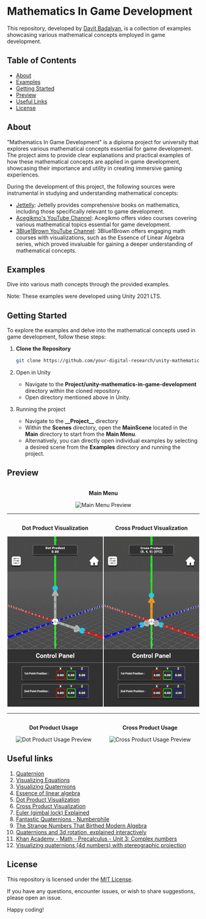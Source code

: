 # Mathematics In Game Development

This repository, developed by [Davit Badalyan](https://github.com/davit-badalyan), is a collection of examples showcasing various mathematical concepts employed in game development.

## Table of Contents

- [About](#about)
- [Examples](#examples)
- [Getting Started](#getting-started)
- [Preview](#preview)
- [Useful Links](#useful-links)
- [License](#license)

## <a name="about"></a> About

"Mathematics In Game Development" is a diploma project for university that explores various mathematical concepts essential for game development. The project aims to provide clear explanations and practical examples of how these mathematical concepts are applied in game development, showcasing their importance and utility in creating immersive gaming experiences.

During the development of this project, the following sources were instrumental in studying and understanding mathematical concepts:

- [Jettelly](https://www.jettelly.com/): Jettelly provides comprehensive books on mathematics, including those specifically relevant to game development.
- [Acegikmo's YouTube Channel](https://www.youtube.com/@Acegikmo/videos): Acegikmo offers video courses covering various mathematical topics essential for game development.
- [3Blue1Brown YouTube Channel](https://www.youtube.com/@3blue1brown): 3Blue1Brown offers engaging math courses with visualizations, such as the Essence of Linear Algebra series, which proved invaluable for gaining a deeper understanding of mathematical concepts.

## <a name="examples"></a> Examples

Dive into various math concepts through the provided examples.

Note: These examples were developed using Unity 2021 LTS.

## <a name="getting-started"></a> Getting Started

To explore the examples and delve into the mathematical concepts used in game development, follow these steps:

1. **Clone the Repository**

   ```bash
   git clone https://github.com/your-digital-research/unity-mathematics-in-game-development
   ```

2. Open in Unity
   - Navigate to the **Project/unity-mathematics-in-game-development** directory within the cloned repository.
   - Open directory mentioned above in Unity.
3. Running the project
   - Navigate to the **\_\_Project\_\_** directory
   - Within the **Scenes** directory, open the **MainScene** located in the **Main** directory to start from the **Main Menu**.
   - Alternatively, you can directly open individual examples by selecting a desired scene from the **Examples** directory and running the project.

## <a name="Preview"></a> Preview

<div style="display: flex; justify-content: space-around;">
   <div style="text-align: center;">
      <p><b>Main Menu</b></p>
      <img src="Assets/GIF/main-menu-preview-1.gif" alt="Main Menu Preview" width="250"/>
   </div>
</div>
<hr>
<div style="display: flex; justify-content: space-around;">
   <div style="text-align: center;">
      <p><b>Dot Product Visualization</b></p>
      <img src="Assets/GIF/dot-product-visualization-1.gif" alt="Dot Product Visualization Preview" width="250"/>
   </div>
   <div style="text-align: center;">
      <p><b>Cross Product Visualization</b></p>
      <img src="Assets/GIF/cross-product-visualization-1.gif" alt="Cross Product Visualization Preview" width="250"/>
   </div>
</div>
<hr>
<div style="display: flex; justify-content: space-around;">
   <div style="text-align: center;">
      <p><b>Dot Product Usage</b></p>
      <img src="Assets/GIF/dot-product-usage-1.gif" alt="Dot Product Usage Preview" width="250"/>
   </div>
   <div style="text-align: center;">
      <p><b>Cross Product Usage</b></p>
      <img src="Assets/GIF/cross-product-usage-1.gif" alt="Cross Product Usage Preview" width="250"/>
   </div>
</div>

## <a name="useful-links"></a>Useful links

1. [Quaternion](https://en.wikipedia.org/wiki/Quaternion)
2. [Visualizing Equations](https://www.jettelly.com/books/visualizing-equations-essential-math/)
3. [Visualizing Quaternions](https://eater.net/quaternions)
4. [Essence of linear algebra](https://www.youtube.com/playlist?list=PLZHQObOWTQDPD3MizzM2xVFitgF8hE_ab)
5. [Dot Product Visualization](https://twitter.com/FreyaHolmer/status/1200807790580768768?lang=en)
6. [Cross Product Visualization](https://twitter.com/FreyaHolmer/status/1203059678705602562?lang=en)
7. [Euler (gimbal lock) Explained](https://www.youtube.com/watch?v=zc8b2Jo7mno&t=4s&ab_channel=GuerrillaCG)
8. [Fantastic Quaternions - Numberphile](https://www.youtube.com/watch?v=3BR8tK-LuB0&ab_channel=Numberphile)
9. [The Strange Numbers That Birthed Modern Algebra](https://www.quantamagazine.org/the-strange-numbers-that-birthed-modern-algebra-20180906/)
10. [Quaternions and 3d rotation, explained interactively](https://www.youtube.com/watch?v=zjMuIxRvygQ&ab_channel=3Blue1Brown)
11. [Khan Academy - Math - Precalculus - Unit 3: Complex numbers](https://www.khanacademy.org/math/precalculus/x9e81a4f98389efdf:complex)
12. [Visualizing quaternions (4d numbers) with stereographic projection](https://www.youtube.com/watch?v=d4EgbgTm0Bg&ab_channel=3Blue1Brown)

## <a name="license"></a> License

This repository is licensed under the [MIT License](https://opensource.org/license/mit/).

If you have any questions, encounter issues, or wish to share suggestions, please open an issue.

Happy coding!
